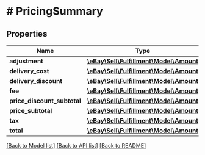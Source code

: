 # # PricingSummary

## Properties

Name | Type | Description | Notes
------------ | ------------- | ------------- | -------------
**adjustment** | [**\eBay\Sell\Fulfillment\Model\Amount**](Amount.md) |  | [optional]
**delivery_cost** | [**\eBay\Sell\Fulfillment\Model\Amount**](Amount.md) |  | [optional]
**delivery_discount** | [**\eBay\Sell\Fulfillment\Model\Amount**](Amount.md) |  | [optional]
**fee** | [**\eBay\Sell\Fulfillment\Model\Amount**](Amount.md) |  | [optional]
**price_discount_subtotal** | [**\eBay\Sell\Fulfillment\Model\Amount**](Amount.md) |  | [optional]
**price_subtotal** | [**\eBay\Sell\Fulfillment\Model\Amount**](Amount.md) |  | [optional]
**tax** | [**\eBay\Sell\Fulfillment\Model\Amount**](Amount.md) |  | [optional]
**total** | [**\eBay\Sell\Fulfillment\Model\Amount**](Amount.md) |  | [optional]

[[Back to Model list]](../../README.md#models) [[Back to API list]](../../README.md#endpoints) [[Back to README]](../../README.md)

